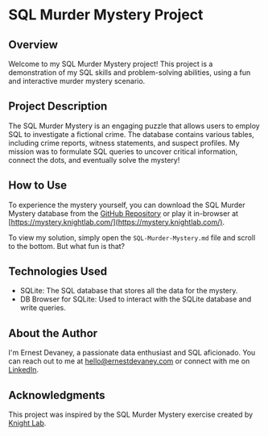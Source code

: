 # SQL Murder Mystery Project

## Overview
Welcome to my SQL Murder Mystery project! This project is a demonstration of my SQL skills and problem-solving abilities, using a fun and interactive murder mystery scenario.

## Project Description
The SQL Murder Mystery is an engaging puzzle that allows users to employ SQL to investigate a fictional crime. The database contains various tables, including crime reports, witness statements, and suspect profiles. My mission was to formulate SQL queries to uncover critical information, connect the dots, and eventually solve the mystery!

## How to Use
To experience the mystery yourself, you can download the SQL Murder Mystery database from the [GitHub Repository](https://github.com/NUKnightLab/sql-mysteries) or play it in-browser at [https://mystery.knightlab.com/](https://mystery.knightlab.com/). 

To view my solution, simply open the `SQL-Murder-Mystery.md` file and scroll to the bottom. But what fun is that?

## Technologies Used
- SQLite: The SQL database that stores all the data for the mystery.
- DB Browser for SQLite: Used to interact with the SQLite database and write queries.

## About the Author
I'm Ernest Devaney, a passionate data enthusiast and SQL aficionado. You can reach out to me at hello@ernestdevaney.com or connect with me on [LinkedIn](https://www.linkedin.com/in/ernest-devaney/).

## Acknowledgments
This project was inspired by the SQL Murder Mystery exercise created by [Knight Lab](https://knightlab.northwestern.edu/).

